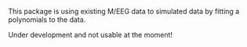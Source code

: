 This package is using existing M/EEG data to simulated data by fitting a polynomials to the data.

Under development and not usable at the moment!

